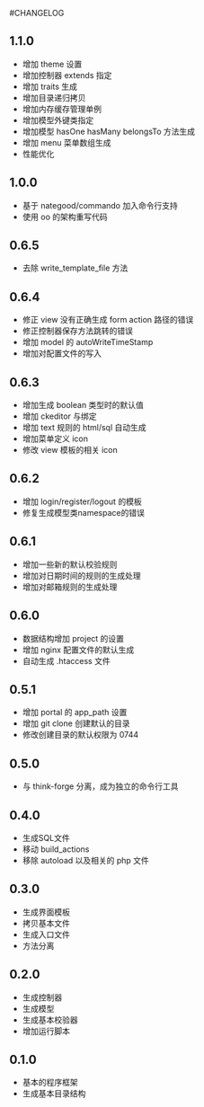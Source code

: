 #CHANGELOG
## 1.1.0
* 增加 theme 设置
* 增加控制器 extends 指定
* 增加 traits 生成
* 增加目录递归拷贝
* 增加内存缓存管理单例
* 增加模型外键类指定
* 增加模型 hasOne hasMany belongsTo 方法生成
* 增加 menu 菜单数组生成
* 性能优化

## 1.0.0
* 基于 nategood/commando 加入命令行支持
* 使用 oo 的架构重写代码

## 0.6.5
* 去除 write_template_file 方法

## 0.6.4
* 修正 view 没有正确生成 form action 路径的错误
* 修正控制器保存方法跳转的错误
* 增加 model 的 autoWriteTimeStamp
* 增加对配置文件的写入

## 0.6.3
* 增加生成 boolean 类型时的默认值
* 增加 ckeditor 与绑定
* 增加 text 规则的 html/sql 自动生成
* 增加菜单定义 icon
* 修改 view 模板的相关 icon

## 0.6.2
* 增加 login/register/logout 的模板
* 修复生成模型类namespace的错误

## 0.6.1
* 增加一些新的默认校验规则
* 增加对日期时间的规则的生成处理
* 增加对邮箱规则的生成处理

## 0.6.0
* 数据结构增加 project 的设置
* 增加 nginx 配置文件的默认生成
* 自动生成 .htaccess 文件

## 0.5.1
* 增加 portal 的 app_path 设置
* 增加 git clone 创建默认的目录
* 修改创建目录的默认权限为 0744

## 0.5.0
* 与 think-forge 分离，成为独立的命令行工具

## 0.4.0
* 生成SQL文件
* 移动 build_actions
* 移除 autoload 以及相关的 php 文件


## 0.3.0
* 生成界面模板
* 拷贝基本文件
* 生成入口文件
* 方法分离

## 0.2.0
* 生成控制器
* 生成模型
* 生成基本校验器
* 增加运行脚本

## 0.1.0
* 基本的程序框架
* 生成基本目录结构